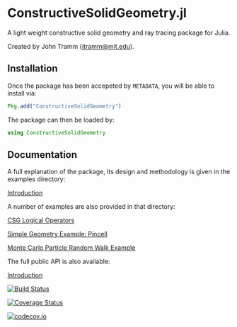 # ConstructiveSolidGeometry.jl

A light weight constructive solid geometry and ray tracing package for Julia.

Created by John Tramm (jtramm@mit.edu).


## Installation

Once the package has been accepeted by `METADATA`, you will be able to install via:

```julia
Pkg.add("ConstructiveSolidGeometry")
```

The package can then be loaded by:

```julia
using ConstructiveSolidGeometry
```

## Documentation

A full explanation of the package, its design and methodology is given in the examples directory:

[Introduction](https://github.com/jtramm/ConstructiveSolidGeometry.jl/blob/master/examples/1-Introduction.ipynb)

A number of examples are also provided in that directory:

[CSG Logical Operators](https://github.com/jtramm/ConstructiveSolidGeometry.jl/blob/master/examples/2-CSG_Logical_Operators.ipynb)

[Simple Geometry Example: Pincell](https://github.com/jtramm/ConstructiveSolidGeometry.jl/blob/master/examples/3-Pincell.ipynb)

[Monte Carlo Particle Random Walk Example](https://github.com/jtramm/ConstructiveSolidGeometry.jl/blob/master/examples/4-Monte_Carlo_Particle_Simulation.ipynb)

The full public API is also available:

[Introduction](https://github.com/jtramm/ConstructiveSolidGeometry.jl/blob/master/docs/build/index.md)


[![Build Status](https://travis-ci.org/jtramm/ConstructiveSolidGeometry.jl.svg?branch=master)](https://travis-ci.org/jtramm/ConstructiveSolidGeometry.jl)

[![Coverage Status](https://coveralls.io/repos/github/jtramm/ConstructiveSolidGeometry.jl/badge.svg?branch=master)](https://coveralls.io/github/jtramm/ConstructiveSolidGeometry.jl?branch=master)

[![codecov.io](http://codecov.io/github/jtramm/ConstructiveSolidGeometry.jl/coverage.svg?branch=master)](http://codecov.io/github/jtramm/ConstructiveSolidGeometry.jl?branch=master)
